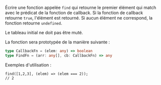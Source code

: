 Écrire une fonction appelée `find` qui retourne le premier élément qui match avec le prédicat de la fonction de callback.
Si la fonction de callback retourne `true`, l'élément est retourné.
Si aucun élément ne correspond, la fonction retourne `undefined`.

Le tableau initial ne doit pas être muté.

La fonction sera prototypée de la manière suivante :

```typescript
type CallbackFn = (elem: any) => boolean
type FindFn = (arr: any[], cb: CallbackFn) => any
```

Exemples d'utilisation :

```
find([1,2,3], (elem) => (elem === 2));
// 2
```